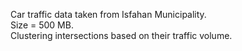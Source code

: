 Car traffic data taken from Isfahan Municipality. 
<br>Size = 500 MB.
<br>Clustering intersections based on their traffic volume.
